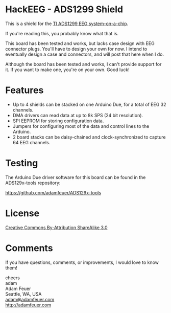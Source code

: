HackEEG - ADS1299 Shield
========================

This is a shield for the [TI ADS1299 EEG system-on-a-chip](http://www.ti.com/product/ads1299).


If you're reading this, you probably know what that is.

This board has been tested and works, but lacks case design with EEG connector plugs. 
You'll have to design your own for now. I intend to eventually design a case
and connectors, and will post that here when I do.

Although the board has been tested and works, I can't provide support for it.
If you want to make one, you're on your own. Good luck!


Features
========

* Up to 4 shields can be stacked on one Arduino Due, for a total of EEG 32 channels.
* DMA drivers can read data at up to 8k SPS (24 bit resolution).
* SPI EEPROM for storing configuration data.
* Jumpers for configuring most of the data and control lines to the Arduino.
* 2 board stacks can be daisy-chained and clock-synchronized to capture 64 EEG channels.


Testing
=======

The Arduino Due driver software for this board can be found in the ADS129x-tools repository:

https://github.com/adamfeuer/ADS129x-tools


License
=======

[Creative Commons By-Attribution ShareAlike 3.0](https://creativecommons.org/licenses/by-sa/3.0/us/)


Comments
========

If you have questions, comments, or improvements, I would love to know them!

cheers <br>
adam <br>
Adam Feuer <br>
Seattle, WA, USA <br>
adam@adamfeuer.com <br>
http://adamfeuer.com <br>


